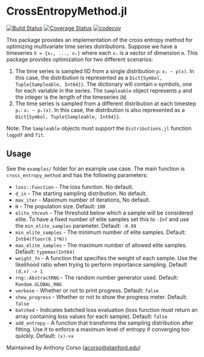 # CrossEntropyMethod.jl
[![Build Status](https://travis-ci.org/sisl/CrossEntropyMethod.jl.svg?branch=master)](https://travis-ci.org/sisl/CrossEntropyMethod.jl) [![Coverage Status](https://coveralls.io/repos/github/sisl/CrossEntropyMethod.jl/badge.svg?branch=master)](https://coveralls.io/github/sisl/CrossEntropyMethod.jl?branch=master) [![codecov](https://codecov.io/gh/sisl/CrossEntropyMethod.jl/branch/master/graph/badge.svg)](https://codecov.io/gh/sisl/CrossEntropyMethod.jl)

This package provides an implementation of the cross entropy method for optimizing multivariate time series distributions.
Suppose we have a timeseries `X = {x₁, ..., xₙ}` where each `xᵢ` is a vector of dimension `m`. This package provides optimization for two different scenarios:
1. The time series is sampled IID from a single distribution `p`: `xᵢ ~ p(x)`. In this case, the distribution is represented as a `Dict{Symbol, Tuple{Sampleable, Int64}}`. The dictionary will contain `m` symbols, one for each variable in the series. The `Sampleable` object represents `p` and the integer is the length of the timeseries (`N`)
2. The time series is sampled from a different distribution at each timestep `pᵢ`: `xᵢ ~ pᵢ(x)`. In this case, the distribution is also represented as a `Dict{Symbol, Tuple{Sampleable, Int64}}`.

Note: The `Sampleable` objects must support the `Distributions.jl` function `logpdf` and `fit`.

## Usage
See the `examples/` folder for an example use case.
The main function is `cross_entropy_method` and has the following parameters:
* `loss::Function` - The loss function. No default.
* `d_in` - The starting sampling distribution. No default.
* `max_iter` - Maximum number of iterations, No default.
* `N` - The population size. Default: `100`
* `elite_thresh` - The threshold below which a sample will be considered elite. To have a fixed number of elite samples set this to `-Inf` and use the `min_elite_samples` parameter. Default: `-0.99`
* `min_elite_samples` - The minimum number of elite samples. Default: `Int64(floor(0.1*N))`
* `max_elite_samples` - The maximum number of allowed elite samples.  Default: `typemax(Int64)`
* `weight_fn` - A function that specifies the weight of each sample. Use the likelihood ratio when trying to perform importance sampling. Default `(d,x) -> 1`
* `rng::AbstractRNG` - The random number generator used. Default: `Random.GLOBAL_RNG`
* `verbose` - Whether or not to print progress. Default: `false`
* `show_progress` - Whether or not to show the progress meter. Default: `false`
* `batched` - Indicates batched loss evaluation (loss function must return an array containing loss values for each sample). Default: `false`
* `add_entropy` - A function that transforms the sampling distribution after fitting. Use it to enforce a maximum level of entropy if converging too quickly. Default: `(x)->x`



Maintained by Anthony Corso (acorso@stanford.edu)
